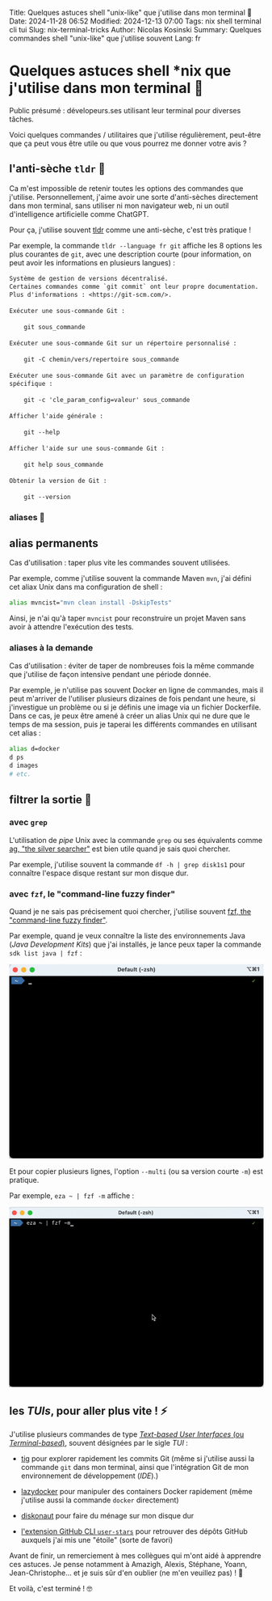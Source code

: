 Title: Quelques astuces shell "unix-like" que j'utilise dans mon terminal 🧙
Date: 2024-11-28 06:52
Modified: 2024-12-13 07:00
Tags: nix shell terminal cli tui
Slug: nix-terminal-tricks
Author: Nicolas Kosinski
Summary: Quelques commandes shell "unix-like" que j'utilise souvent
Lang: fr
# Quelques astuces shell *nix que j'utilise dans mon terminal 🧙

Public présumé : dévelopeurs.ses utilisant leur terminal pour diverses tâches.

Voici quelques commandes / utilitaires que j'utilise régulièrement, peut-être que ça peut vous être utile ou que vous pourrez me donner votre avis ?


## l'anti-sèche `tldr` 📝

Ca m'est impossible de retenir toutes les options des commandes que j'utilise. Personnellement, j'aime avoir une sorte d'anti-sèches directement dans mon terminal, sans utiliser ni mon navigateur web, ni un outil d'intelligence artificielle comme ChatGPT.

Pour ça, j'utilise souvent [tldr](https://tldr.sh) comme une anti-sèche, c'est très pratique !

Par exemple, la commande `tldr --language fr git` affiche les 8 options les plus courantes de `git`, avec une description courte (pour information, on peut avoir les informations en plusieurs langues) :

```
Système de gestion de versions décentralisé.
Certaines commandes comme `git commit` ont leur propre documentation.
Plus d'informations : <https://git-scm.com/>.

Exécuter une sous-commande Git :

    git sous_commande

Exécuter une sous-commande Git sur un répertoire personnalisé :

    git -C chemin/vers/repertoire sous_commande

Exécuter une sous-commande Git avec un paramètre de configuration spécifique :

    git -c 'cle_param_config=valeur' sous_commande

Afficher l'aide générale :

    git --help

Afficher l'aide sur une sous-commande Git :

    git help sous_commande

Obtenir la version de Git :

    git --version
```

### aliases 📛

## alias permanents

Cas d'utilisation : taper plus vite les commandes souvent utilisées.

Par exemple, comme j'utilise souvent la commande Maven `mvn`, j'ai défini cet aliax Unix dans ma configuration de shell :

```sh
alias mvncist="mvn clean install -DskipTests"
```

Ainsi, je n'ai qu'à taper `mvncist` pour reconstruire un projet Maven sans avoir à attendre l'exécution des tests.


### aliases à la demande

Cas d'utilisation : éviter de taper de nombreuses fois la même commande que j'utilise de façon intensive pendant une période donnée.


Par exemple, je n'utilise pas souvent Docker en ligne de commandes, mais il peut m'arriver de l'utiliser plusieurs dizaines de fois pendant une heure, si j'investigue un problème ou si je définis une image via un fichier Dockerfile.
Dans ce cas, je peux être amené à créer un alias Unix qui ne dure que le temps de ma session, puis je taperai les différents commandes en utilisant cet alias :

```sh
alias d=docker
d ps
d images
# etc.
```

## filtrer la sortie 🔎

### avec `grep`

L'utilisation de _pipe_ Unix avec la commande `grep` ou ses équivalents comme [ag, "the silver searcher"](https://github.com/ggreer/the_silver_searcher) est bien utile quand je sais quoi chercher.

Par exemple, j'utilise souvent la commande `df -h | grep disk1s1` pour connaître l'espace disque restant sur mon disque dur.

### avec `fzf`, le "command-line fuzzy finder"

Quand je ne sais pas précisement quoi chercher, j'utilise souvent [fzf, the "command-line fuzzy finder"](https://junegunn.github.io/fzf/).

Par exemple, quand je veux connaître la liste des environnements Java (_Java Development Kits_) que j'ai installés, je lance peux taper la commande `sdk list java | fzf` :

![Utilisation de 'fzf' pour filtrer la commande 'sdk'](images/nix-terminal-tricks-fzf-sdk.gif)

Et pour copier plusieurs lignes, l'option `--multi` (ou sa version courte `-m`) est pratique.

Par exemple, `eza ~ | fzf -m` affiche :

![Utilisation de 'fzf' pour filtrer et selectionner plusieurs lignes de la commande 'eza'](images/nix-terminal-tricks-fzf-m-eza.gif)

## les _TUIs_, pour aller plus vite ! ⚡️

J'utilise plusieurs commandes de type [_Text-based User Interfaces_ (ou _Terminal-based_)](https://en.wikipedia.org/wiki/Text-based_user_interface), souvent désignées par le sigle _TUI_ :

- [tig](https://jonas.github.io/tig/) pour explorer rapidement les commits Git (même si j'utilise aussi la commande `git` dans mon terminal, ainsi que l'intégration Git de mon environnement de développement (_IDE_).)

- [lazydocker](https://github.com/jesseduffield/lazydocker) pour manipuler des containers Docker rapidement (même j'utilise aussi la commande `docker` directement)

- [diskonaut](https://github.com/imsnif/diskonaut) pour faire du ménage sur mon disque dur

- [l'extension GitHub CLI `user-stars`]([url](https://github.com/korosuke613/gh-user-stars?tab=readme-ov-file)) pour retrouver des dépôts GitHub auxquels j'ai mis une "étoile" (sorte de favori)

Avant de finir, un remerciement à mes collègues qui m'ont aidé à apprendre ces astuces. Je pense notamment à Amazigh, Alexis, Stéphane, Yoann, Jean-Christophe... et je suis sûr d'en oublier (ne m'en veuillez pas) ! 🤗

Et voilà, c'est terminé ! 🤓
